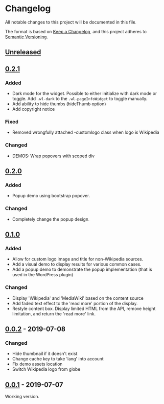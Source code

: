 # Changelog
All notable changes to this project will be documented in this file.

The format is based on [Keep a Changelog](https://keepachangelog.com/en/1.0.0/),
and this project adheres to [Semantic Versioning](https://semver.org/spec/v2.0.0.html).

## [Unreleased]

## [0.2.1]
### Added
- Dark mode for the widget. Possible to either initialize with dark mode or toggle. Add `.wl-dark` to the `.wl-pageInfoWidget` to toggle manually.
- Add ability to hide thumbs (hideThumb option)
- Add copyright notice
### Fixed
- Removed wrongfully attached -customlogo class when logo is Wikipedia
### Changed
- DEMOS: Wrap popovers with scoped div

## [0.2.0]
### Added
- Popup demo using bootstrap popover.

### Changed
- Completely change the popup design.

## [0.1.0]
### Added
- Allow for custom logo image and title for non-Wikipedia sources.
- Add a visual demo to display results for various common cases.
- Add a popup demo to demonstrate the popup implementation (that is used in the WordPress plugin)

### Changed
- Display 'Wikipedia' and 'MediaWiki' based on the content source
- Add faded text effect to the 'read more' portion of the display.
- Restyle content box. Display limited HTML from the API, remove height limitation, and return the 'read more' link.

## [0.0.2] - 2019-07-08
### Changed
- Hide thumbnail if it doesn't exist
- Change cache key to take 'lang' into account
- Fix demo assets location
- Switch Wikipedia logo from globe

## [0.0.1] - 2019-07-07
Working version.

[Unreleased]: https://github.com/mooeypoo/jquery.wikilookup/compare/v0.2.1...HEAD
[0.2.1]: https://github.com/mooeypoo/jquery.wikilookup/compare/v0.2.0...v0.2.1
[0.2.0]: https://github.com/mooeypoo/jquery.wikilookup/compare/v0.1.0...v0.2.0
[0.1.0]: https://github.com/mooeypoo/jquery.wikilookup/compare/v0.0.2...v0.1.0
[0.0.2]: https://github.com/mooeypoo/jquery.wikilookup/compare/v0.0.1...v0.0.2
[0.0.1]: https://github.com/mooeypoo/jquery.wikilookup/releases/tag/v0.0.1
